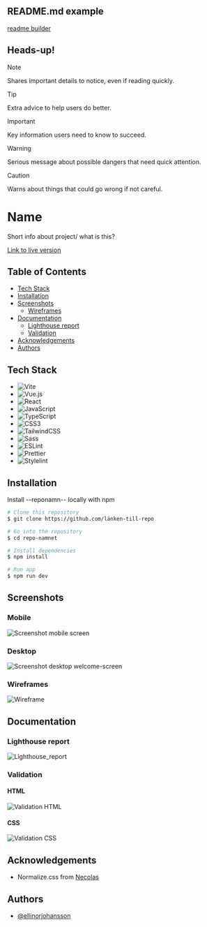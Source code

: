 ## README.md example

[readme builder](https://readme.so/)

## Heads-up!
> [!NOTE]  
> Shares important details to notice, even if reading quickly.

> [!TIP]
> Extra advice to help users do better.

> [!IMPORTANT]  
> Key information users need to know to succeed.

> [!WARNING]  
> Serious message about possible dangers that need quick attention.

> [!CAUTION]
> Warns about things that could go wrong if not careful.


# Name

Short info about project/ what is this?

[Link to live version]()

## Table of Contents

- [Tech Stack](#tech-stack)
- [Installation](#installation)
- [Screenshots](#screenshots)
  - [Wireframes](#wireframes)
- [Documentation](#documentation)
  - [Lighthouse report](#lighthouse-report)
  - [Validation](#validation)
- [Acknowledgements](#acknowledgements)
- [Authors](#authors)

## Tech Stack

- ![Vite](https://img.shields.io/badge/Vite-%23646CFF.svg?style=for-the-badge&logo=vite&logoColor=white)
- ![Vue.js](https://img.shields.io/badge/Vue.js-%234FC08D.svg?style=for-the-badge&logo=vue.js&logoColor=white)
- ![React](https://img.shields.io/badge/React-%2361DAFB.svg?style=for-the-badge&logo=react&logoColor=black)
- ![JavaScript](https://img.shields.io/badge/JavaScript-%23F7DF1E.svg?style=for-the-badge&logo=javascript&logoColor=black)
- ![TypeScript](https://img.shields.io/badge/TypeScript-%23007ACC.svg?style=for-the-badge&logo=typescript&logoColor=white)
- ![CSS3](https://img.shields.io/badge/CSS3-%231572B6.svg?style=for-the-badge&logo=css3&logoColor=white)
- ![TailwindCSS](https://img.shields.io/badge/TailwindCSS-%2338B2AC.svg?style=for-the-badge&logo=tailwind-css&logoColor=white)
- ![Sass](https://img.shields.io/badge/Sass-%23CC6699.svg?style=for-the-badge&logo=sass&logoColor=white)
- ![ESLint](https://img.shields.io/badge/ESLint-%234B32C3.svg?style=for-the-badge&logo=eslint&logoColor=white)
- ![Prettier](https://img.shields.io/badge/Prettier-%23F7B93E.svg?style=for-the-badge&logo=prettier&logoColor=white)
- ![Stylelint](https://img.shields.io/badge/Stylelint-%23000000.svg?style=for-the-badge&logo=stylelint&logoColor=white)

## Installation

Install --reponamn-- locally with npm

```bash
# Clone this repository
$ git clone https://github.com/länken-till-repo

# Go into the repository
$ cd repo-namnet

# Install dependencies
$ npm install

# Run app
$ npm run dev
```

## Screenshots

### Mobile

![Screenshot mobile screen](länk)

### Desktop

![Screenshot desktop welcome-screen](/link)

### Wireframes

![Wireframe](/link)

## Documentation

### Lighthouse report

![Lighthouse_report](/link)

### Validation

#### HTML

![Validation HTML](/link)

#### CSS

![Validation CSS](/link)

## Acknowledgements

- Normalize.css from [Necolas](link)

## Authors

- [@ellinorjohansson](https://www.github.com/ellinorjohansson)
